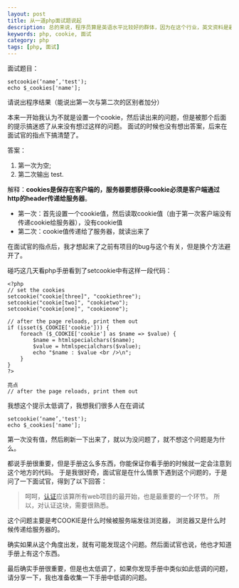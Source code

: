 ```yaml
---
layout: post
title: 从一道php面试题说起
description: 总的来说，程序员算是英语水平比较好的群体，因为在这个行业，英文资料是最全面、最及时、需求也最迫切的。因此，据我观察，即便刚入门不久的程序员，面对陌生的问题，一般也能查阅英文文档，找到需要的信息。
keywords: php, cookie, 面试
category: php
tags: [php, 面试]
---
```


面试题目：

    setcookie(‘name’,'test');
    echo $_cookies['name'];

请说出程序结果（能说出第一次与第二次的区别者加分）

本来一开始我认为不就是设置一个cookie，然后读出来的问题，但是被那个后面的提示搞迷惑了从来没有想过这样的问题。
面试的时候也没有想出答案，后来在面试官的指点下搞清楚了。

答案：

1. 第一次为空;
2. 第二次输出 test.

解释：**cookies是保存在客户端的，服务器要想获得cookie必须是客户端通过http的header传递给服务器**。

* 第一次：首先设置一个cookie值，然后读取cookie值（由于第一次客户端没有传递cookie给服务器），没有cookie值
* 第二次：cookie值传递给了服务器，就读出来了

在面试官的指点后，我才想起来了之前有项目的bug与这个有关，但是换个方法避开了。

碰巧这几天看php手册看到了setcookie中有这样一段代码：

    <?php
    // set the cookies
    setcookie("cookie[three]", "cookiethree");
    setcookie("cookie[two]", "cookietwo");
    setcookie("cookie[one]", "cookieone");

    // after the page reloads, print them out
    if (isset($_COOKIE['cookie'])) {
        foreach ($_COOKIE['cookie'] as $name => $value) {
            $name = htmlspecialchars($name);
            $value = htmlspecialchars($value);
            echo "$name : $value <br />\n";
        }
    }
    ?> 

    亮点
    // after the page reloads, print them out

我想这个提示太低调了，我想我们很多人在在调试

    setcookie(‘name’,'test');
    echo $_cookies['name'];

第一次没有值，然后刷新一下出来了，就以为没问题了，就不想这个问题是为什么。

都说手册很重要，但是手册这么多东西，你能保证你看手册的时候就一定会注意到这个地方的代码。
于是我很好奇，面试官是在什么情景下遇到这个问题的，于是问了一下面试官，得到了以下回答：

> 呵呵，[认证](http://justjavac.com/2012/04/13/can-you-do-the-login-function-on-the-web.html "你会做Web上的用户登录功能吗")应该算所有web项目的最开始，也是最重要的一个环节。 
> 所以，对认证这块，需要很熟悉。

这个问题主要是考COOKIE是什么时候被服务端发往浏览器， 浏览器又是什么时候传递给服务器的。 

确实如果从这个角度出发，就有可能发现这个问题。然后面试官也说，他也才知道手册上有这个东西。

最后确实手册很重要，但是也太低调了，如果你发现手册中类似如此低调的问题，请分享一下，我也准备收集一下手册中低调的问题。
